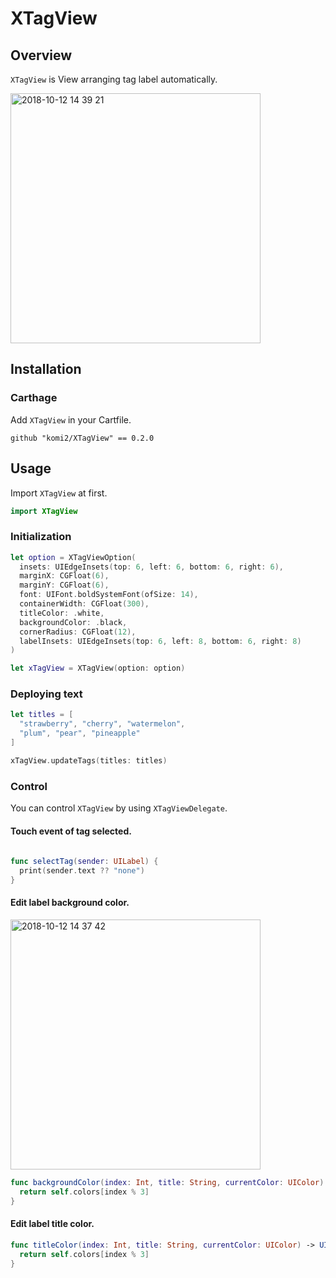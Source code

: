 # XTagView


## Overview

`XTagView` is View arranging tag label automatically.

<img width="400" alt="2018-10-12 14 39 21" src="https://user-images.githubusercontent.com/2538808/46849958-c5f74680-ce2c-11e8-81b3-3b239e6a7084.png">



## Installation

### Carthage

Add `XTagView` in your Cartfile.

```
github "komi2/XTagView" == 0.2.0
```

## Usage

Import `XTagView` at first.

```swift
import XTagView
```
### Initialization

```swift
let option = XTagViewOption(
  insets: UIEdgeInsets(top: 6, left: 6, bottom: 6, right: 6),
  marginX: CGFloat(6),
  marginY: CGFloat(6),
  font: UIFont.boldSystemFont(ofSize: 14),
  containerWidth: CGFloat(300),
  titleColor: .white,
  backgroundColor: .black,
  cornerRadius: CGFloat(12),
  labelInsets: UIEdgeInsets(top: 6, left: 8, bottom: 6, right: 8)
)

let xTagView = XTagView(option: option)
```

### Deploying text

```swift
let titles = [
  "strawberry", "cherry", "watermelon",
  "plum", "pear", "pineapple"
]

xTagView.updateTags(titles: titles)
```

### Control

You can control `XTagView` by using `XTagViewDelegate`.

#### Touch event of tag selected.

```swift
  
func selectTag(sender: UILabel) {
  print(sender.text ?? "none")
}
```

#### Edit label background color.

<img width="400" alt="2018-10-12 14 37 42" src="https://user-images.githubusercontent.com/2538808/46851494-a236ff00-ce32-11e8-8c2e-67839f23f128.png">


```swift
func backgroundColor(index: Int, title: String, currentColor: UIColor) -> UIColor {
  return self.colors[index % 3]
}
```

#### Edit label title color.

```swift
func titleColor(index: Int, title: String, currentColor: UIColor) -> UIColor {
  return self.colors[index % 3]
}
```


